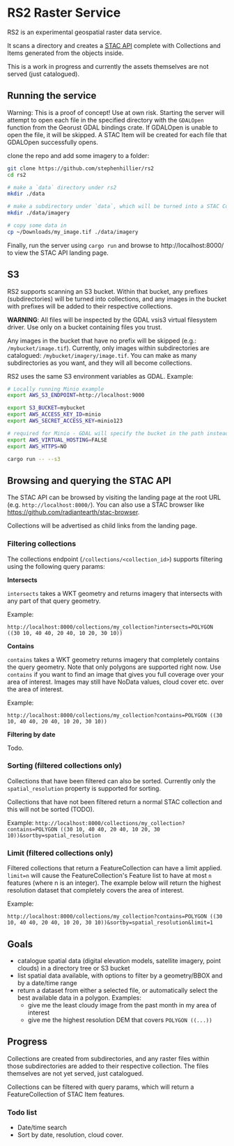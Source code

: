 # RS2 Raster Service

RS2 is an experimental geospatial raster data service.

It scans a directory and creates a [STAC API](https://github.com/radiantearth/stac-api-spec/blob/master/overview.md) complete
with Collections and Items generated from the objects inside.

This is a work in progress and currently the assets themselves are not served (just catalogued).

## Running the service

Warning: This is a proof of concept! Use at own risk. Starting the server will attempt to open each file in the
specified directory with the `GDALOpen` function from the Georust GDAL bindings crate. If GDALOpen is unable to open
the file, it will be skipped. A STAC Item will be created for each file that GDALOpen successfully opens.


clone the repo and add some imagery to a folder:
```sh
git clone https://github.com/stephenhillier/rs2
cd rs2

# make a `data` directory under rs2
mkdir ./data

# make a subdirectory under `data`, which will be turned into a STAC Collection.
mkdir ./data/imagery

# copy some data in
cp ~/Downloads/my_image.tif ./data/imagery
```

Finally, run the server using `cargo run` and browse to http://localhost:8000/ to view the STAC API landing page.

## S3

RS2 supports scanning an S3 bucket.  Within that bucket, any prefixes (subdirectories) will be turned into
collections, and any images in the bucket with prefixes will be added to their respective collections.

**WARNING**:  All files will be inspected by the GDAL vsis3 virtual filesystem driver.  Use only on a bucket
containing files you trust.

Any images in the bucket that have no prefix will be skipped (e.g.:  `/mybucket/image.tif`). Currently,
only images within subdirectories are catalogued:  `/mybucket/imagery/image.tif`.  You can make as many
subdirectories as you want, and they will all become collections.

RS2 uses the same S3 environment variables as GDAL. Example:

```sh
# Locally running Minio example
export AWS_S3_ENDPOINT=http://localhost:9000

export S3_BUCKET=mybucket
export AWS_ACCESS_KEY_ID=minio
export AWS_SECRET_ACCESS_KEY=minio123

# required for Minio - GDAL will specify the bucket in the path instead of the subdomain.
export AWS_VIRTUAL_HOSTING=FALSE 
export AWS_HTTPS=NO

cargo run -- --s3
```

## Browsing and querying the STAC API

The STAC API can be browsed by visiting the landing page at the root URL (e.g. `http://localhost:8000/`).  You can also use a STAC browser like https://github.com/radiantearth/stac-browser.

Collections will be advertised as child links from the landing page.

### Filtering collections

The collections endpoint (`/collections/<collection_id>`) supports filtering using the following query params:

**Intersects**

`intersects` takes a WKT geometry and returns imagery that intersects with any part of that query geometry.

Example:

`http://localhost:8000/collections/my_collection?intersects=POLYGON ((30 10, 40 40, 20 40, 10 20, 30 10))`


**Contains**

`contains` takes a WKT geometry returns imagery that completely contains the query geometry. Note that only polygons are supported right now. Use `contains`
if you want to find an image that gives you full coverage over your area of interest.  Images may still have NoData values, cloud cover etc. over
the area of interest.

Example:

`http://localhost:8000/collections/my_collection?contains=POLYGON ((30 10, 40 40, 20 40, 10 20, 30 10))`


**Filtering by date**

Todo.

### Sorting (filtered collections only)

Collections that have been filtered can also be sorted.  Currently only the `spatial_resolution` property is supported for sorting.

Collections that have not been filtered return a normal STAC collection and this will not be sorted (TODO).

Example:
`http://localhost:8000/collections/my_collection?contains=POLYGON ((30 10, 40 40, 20 40, 10 20, 30 10))&sortby=spatial_resolution`

### Limit (filtered collections only)

Filtered collections that return a FeatureCollection can have a limit applied. `limit=n` will cause the FeatureCollection's Feature list
to have at most `n` features (where n is an integer).  The example below will return the highest resolution dataset that completely covers
the area of interest.

Example:

`http://localhost:8000/collections/my_collection?contains=POLYGON ((30 10, 40 40, 20 40, 10 20, 30 10))&sortby=spatial_resolution&limit=1`

## Goals

* catalogue spatial data (digital elevation models, satellite imagery, point clouds) in a directory tree or S3 bucket
* list spatial data available, with options to filter by a geometry/BBOX and by a date/time range
* return a dataset from either a selected file, or automatically select the best available data in a polygon. Examples:
  * give me the least cloudy image from the past month in my area of interest
  * give me the highest resolution DEM that covers `POLYGON ((...))`

## Progress
Collections are created from subdirectories, and any raster files within those subdirectories are added to their respective
collection.  The files themselves are not yet served, just catalogued.

Collections can be filtered with query params, which will return a FeatureCollection of STAC Item features.

### Todo list
* Date/time search
* Sort by date, resolution, cloud cover.

